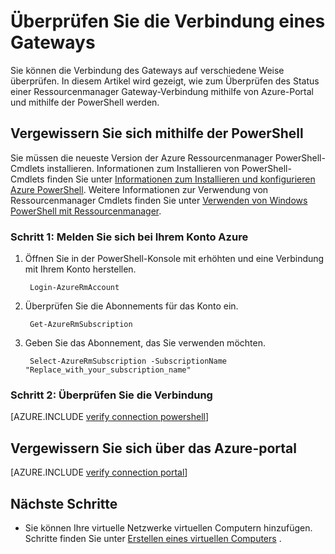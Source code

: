<properties
   pageTitle="Überprüfen Sie die Verbindung eines Gateways | Microsoft Azure"
   description="In diesem Artikel wird gezeigt, wie eine Verbindung Gateways im Bereitstellungsmodell Ressourcenmanager überprüfen"
   services="vpn-gateway"
   documentationCenter="na"
   authors="cherylmc"
   manager="carmonm"
   editor=""
   tags="azure-resource-manager"/>

<tags
   ms.service="vpn-gateway"
   ms.devlang="na"
   ms.topic="article"
   ms.tgt_pltfrm="na"
   ms.workload="infrastructure-services"
   ms.date="10/14/2016"
   ms.author="cherylmc"/>

# <a name="verify-a-gateway-connection"></a>Überprüfen Sie die Verbindung eines Gateways

Sie können die Verbindung des Gateways auf verschiedene Weise überprüfen. In diesem Artikel wird gezeigt, wie zum Überprüfen des Status einer Ressourcenmanager Gateway-Verbindung mithilfe von Azure-Portal und mithilfe der PowerShell werden.


## <a name="verify-using-powershell"></a>Vergewissern Sie sich mithilfe der PowerShell

Sie müssen die neueste Version der Azure Ressourcenmanager PowerShell-Cmdlets installieren. Informationen zum Installieren von PowerShell-Cmdlets finden Sie unter [Informationen zum Installieren und konfigurieren Azure PowerShell](../powershell-install-configure.md). Weitere Informationen zur Verwendung von Ressourcenmanager Cmdlets finden Sie unter [Verwenden von Windows PowerShell mit Ressourcenmanager](../powershell-azure-resource-manager.md).

### <a name="step-1-log-in-to-your-azure-account"></a>Schritt 1: Melden Sie sich bei Ihrem Konto Azure

1. Öffnen Sie in der PowerShell-Konsole mit erhöhten und eine Verbindung mit Ihrem Konto herstellen.

        Login-AzureRmAccount

2. Überprüfen Sie die Abonnements für das Konto ein.

        Get-AzureRmSubscription 

3. Geben Sie das Abonnement, das Sie verwenden möchten.

        Select-AzureRmSubscription -SubscriptionName "Replace_with_your_subscription_name"

### <a name="step-2-verify-your-connection"></a>Schritt 2: Überprüfen Sie die Verbindung


[AZURE.INCLUDE [verify connection powershell](../../includes/vpn-gateway-verify-connection-ps-rm-include.md)] 


## <a name="verify-using-the-azure-portal"></a>Vergewissern Sie sich über das Azure-portal

[AZURE.INCLUDE [verify connection portal](../../includes/vpn-gateway-verify-connection-portal-rm-include.md)] 


## <a name="next-steps"></a>Nächste Schritte

- Sie können Ihre virtuelle Netzwerke virtuellen Computern hinzufügen. Schritte finden Sie unter [Erstellen eines virtuellen Computers](../virtual-machines/virtual-machines-windows-hero-tutorial.md) .

